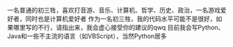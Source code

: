 一名普通的初三牲，喜欢打音游、音乐、计算机、哲学、历史、政治，一名游戏爱好者，同时也是计算机爱好者
作为一名初三牲，我的代码水平可能不是很好，如果哪里写的不行，请指出来，我会虚心接受你的建议的qwq
目前我会写Python、Java和一些不主流的语言（如VBScript），当然Python居多
